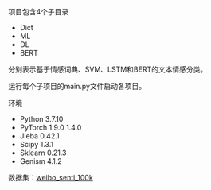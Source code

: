 项目包含4个子目录
- Dict
- ML 
- DL
- BERT
  
分别表示基于情感词典、SVM、LSTM和BERT的文本情感分类。

运行每个子项目的main.py文件启动各项目。

环境
- Python 3.7.10
- PyTorch 1.9.0 1.4.0
- Jieba 0.42.1
- Scipy 1.3.1
- Sklearn 0.21.3
- Genism 4.1.2

数据集：[weibo_senti_100k](https://github.com/SophonPlus/ChineseNlpCorpus/blob/master/datasets/weibo_senti_100k)